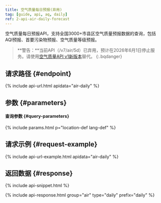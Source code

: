 ```yaml
---
title: 空气质量每日预报(弃用)
tag: [guide, api, aq, daily]
ref: 2-api-air-daily-forecast
---
```


空气质量每日预报API，支持全国3000+市县区空气质量预报数据的查询，包括AQI预报、首要污染物预报、空气质量等级预报。

> **警告：**当前API（/v7/air/5d）已弃用，预计在2026年6月1日停止服务。请使用[空气质量API v1新版本](/docs/api/air-quality/air-daily-forecast/)替代。
{:.bqdanger}

## 请求路径 {#endpoint}

{% include api-url.html apidata="air-daily" %}

## 参数 {#parameters}

#### 查询参数 {#query-parameters}

{% include params.html p="location-def lang-def" %}

## 请求示例 {#request-example}

{% include api-url-example.html apidata="air-daily" %}

## 返回数据 {#response}

{% include api-snippet.html %}

{% include api-response.html group="air" type="daily"  prefix="daily" %}
